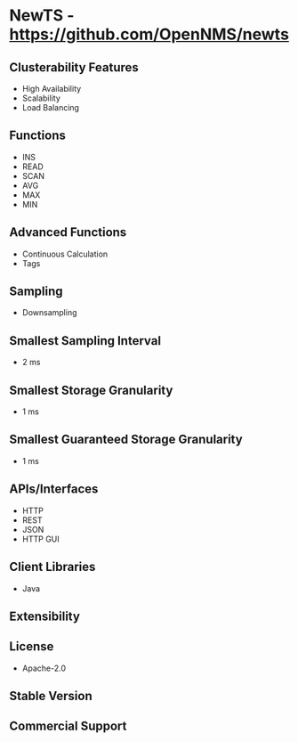 # NewTS - https://github.com/OpenNMS/newts

## Clusterability Features
- High Availability
- Scalability
- Load Balancing

## Functions
- INS
- READ
- SCAN
- AVG
- MAX
- MIN

## Advanced Functions
- Continuous Calculation
- Tags

## Sampling
- Downsampling

## Smallest Sampling Interval
- 2 ms

## Smallest Storage Granularity
- 1 ms

## Smallest Guaranteed Storage Granularity
- 1 ms

## APIs/Interfaces
- HTTP
- REST
- JSON
- HTTP GUI

## Client Libraries
- Java

## Extensibility

## License
- Apache-2.0

## Stable Version

## Commercial Support
